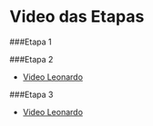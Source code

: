 # Video das Etapas

###Etapa 1


###Etapa 2

- [Video Leonardo](https://www.loom.com/share/9b93e622affd4567975d165e5971c08f?sid=0ba9ec3d-e76c-478a-8386-a46f7b2df69e)


###Etapa 3

- [Video Leonardo](https://www.loom.com/share/a64896e7b07646d29d21c78a6f80817a?sid=93053d91-c0ed-4c2f-abf5-56dd5c7072c4)
